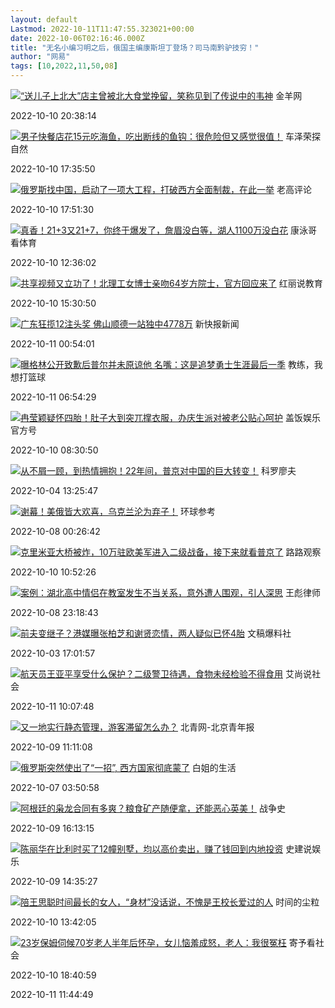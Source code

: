 ```yaml
---
layout: default
Lastmod: 2022-10-11T11:47:55.323021+00:00
date: 2022-10-06T02:16:46.000Z
title: "无名小编习明之后，俄国主编康斯坦丁登场？司马南黔驴技穷！"
author: "网易"
tags: [10,2022,11,50,08]
---
```


 [![“送儿子上北大”店主曾被北大食堂挽留，笑称见到了传说中的韦神](https://images.weserv.nl/?url=https%3A//nimg.ws.126.net/%3Furl%3Dhttp%3A//bjnewsrec-cv.ws.126.net/big3103c48a182j00rjjdvg0014c000hs00bvg.jpg%26thumbnail%3D140y88%26quality%3D90%26type%3Djpg)](https://www.163.com/dy/article/HJBIQM5D0514R9OM.html?f=post1603_tab_news) 金羊网

2022-10-10 20:38:14

 [![男子快餐店花15元吃海鱼，吃出断线的鱼钩：很危险但又感觉很值！](https://images.weserv.nl/?url=https%3A//nimg.ws.126.net/%3Furl%3Dhttp%3A//dingyue.ws.126.net/2022/1010/f0bb81b1j00rjj6nm001pc000o000dim.jpg%26thumbnail%3D140y88%26quality%3D90%26type%3Djpg)](https://www.163.com/dy/article/HJB8CL7M0553I15I.html?f=post1603_tab_news) 车泽荣探自然

2022-10-10 17:35:50

 [![俄罗斯找中国，启动了一项大工程，打破西方全面制裁，在此一举](https://images.weserv.nl/?url=https%3A//nimg.ws.126.net/%3Furl%3Dhttp%3A//dingyue.ws.126.net/2022/1010/a6e8534aj00rjj6rk000zc000hs00bvm.jpg%26thumbnail%3D140y88%26quality%3D90%26type%3Djpg)](https://www.163.com/dy/article/HJB8HCL10552NLEX.html?f=post1603_tab_news) 老高评论

2022-10-10 17:51:30

 [![真香！21+3又21+7，你终于爆发了，詹眉没白等，湖人1100万没白花](https://images.weserv.nl/?url=https%3A//nimg.ws.126.net/%3Furl%3Dhttp%3A//bjnewsrec-cv.ws.126.net/big776cf77ddfbj00rjishe00clc000ht00bpm.jpg%26thumbnail%3D140y88%26quality%3D90%26type%3Djpg)](https://www.163.com/dy/article/HJAMQBSH05492KBD.html?f=post1603_tab_news) 康泳哥看体育

2022-10-10 12:36:02

 [![共享视频又立功了！北理工女博士亲吻64岁方院士，官方回应来了](https://images.weserv.nl/?url=https%3A//nimg.ws.126.net/%3Furl%3Dhttp%3A//dingyue.ws.126.net/2022/1010/cd3219b5j00rjj06o003ic000zm00o8m.jpg%26thumbnail%3D140y88%26quality%3D90%26type%3Djpg)](https://www.163.com/dy/article/HJB0BQP30536RJH3.html?f=post1603_tab_news) 红丽说教育

2022-10-10 15:30:50

 [![广东狂揽12注头奖 佛山顺德一站独中4778万](https://images.weserv.nl/?url=https%3A//nimg.ws.126.net/%3Furl%3Dhttp%3A//bjnewsrec-cv.ws.126.net/little8830e6fad41j00rjjpsf0015c000hs00e8g.jpg%26thumbnail%3D140y88%26quality%3D90%26type%3Djpg)](https://www.163.com/dy/article/HJC1F1L70534AAOK.html?f=post1603_tab_news) 新快报新闻

2022-10-11 00:54:01

 [![曝格林公开致歉后普尔并未原谅他 名嘴：这是追梦勇士生涯最后一季](https://images.weserv.nl/?url=https%3A//nimg.ws.126.net/%3Furl%3Dhttp%3A//bjnewsrec-cv.ws.126.net/big544416d057aj00rjk7mo00hcc000lc00c0g.jpg%26thumbnail%3D140y88%26quality%3D90%26type%3Djpg)](https://www.163.com/dy/article/HJCM32C40549OYII.html?f=post1603_tab_news) 教练，我想打篮球

2022-10-11 06:54:29

 [![冉莹颖疑怀四胎！肚子大到突兀撑衣服，办庆生派对被老公贴心呵护](https://images.weserv.nl/?url=https%3A//nimg.ws.126.net/%3Furl%3Dhttp%3A//dingyue.ws.126.net/2022/1010/29fc18dbj00rjihe50019d000hs00dcp.jpg%26thumbnail%3D140y88%26quality%3D90%26type%3Djpg)](https://www.163.com/dy/article/HJA96M5Q0517AET9.html?f=post1603_tab_news) 盖饭娱乐官方号

2022-10-10 08:30:50

 [![从不屑一顾，到热情拥抱！22年间，普京对中国的巨大转变！](https://images.weserv.nl/?url=https%3A//nimg.ws.126.net/%3Furl%3Dhttp%3A//dingyue.ws.126.net/2022/1004/9a294da4j00rj7n4u010qd000v900jcp.jpg%26thumbnail%3D140y88%26quality%3D90%26type%3Djpg)](https://www.163.com/dy/article/HIR5OT61051597ER.html?f=post1603_tab_news) 科罗廖夫

2022-10-04 13:25:47

 [![谢幕！美俄皆大欢喜，乌克兰沦为弃子！](https://images.weserv.nl/?url=https%3A//nimg.ws.126.net/%3Furl%3Dhttp%3A//dingyue.ws.126.net/2022/1008/96f39741j00rje5kb001fc000qo00i0m.jpg%26thumbnail%3D140y88%26quality%3D90%26type%3Djpg)](https://www.163.com/dy/article/HJ48IFE70552FDOB.html?f=post1603_tab_news) 环球参考

2022-10-08 00:26:42

 [![克里米亚大桥被炸，10万驻欧美军进入二级战备，接下来就看普京了](https://images.weserv.nl/?url=https%3A//nimg.ws.126.net/%3Furl%3Dhttp%3A//bjnewsrec-cv.ws.126.net/big1570fe93fc8j00rjin190030c000jx00a0m.jpg%26thumbnail%3D140y88%26quality%3D90%26type%3Djpg)](https://www.163.com/dy/article/HJAG40K00553953W.html?f=post1603_tab_news) 路路观察

2022-10-10 10:52:26

 [![案例：湖北高中情侣在教室发生不当关系，意外遭人围观，引人深思](https://images.weserv.nl/?url=https%3A//nimg.ws.126.net/%3Furl%3Dhttp%3A//bjnewsrec-cv.ws.126.net/little43564c81519j00rjfw3100cpc000dw00fkm.jpg%26thumbnail%3D140y88%26quality%3D90%26type%3Djpg)](https://www.163.com/dy/article/HJ6LOE0H0553IVV4.html?f=post1603_tab_news) 王彪律师

2022-10-08 23:18:43

 [![前夫变继子？港媒曝张柏芝和谢贤恋情，两人疑似已怀4胎](https://images.weserv.nl/?url=https%3A//nimg.ws.126.net/%3Furl%3Dhttp%3A//dingyue.ws.126.net/2022/1002/1395b8f6j00rj45nn000zd000n400dbp.jpg%26thumbnail%3D140y88%26quality%3D90%26type%3Djpg)](https://www.163.com/dy/article/HIMBNOQ00553E1FX.html?f=post1603_tab_news) 文稿爆料社

2022-10-03 17:01:57

 [![航天员王亚平享受什么保护？二级警卫待遇，食物未经检验不得食用](https://images.weserv.nl/?url=https%3A//nimg.ws.126.net/%3Furl%3Dhttp%3A//bjnewsrec-cv.ws.126.net/big73341bdb10cj00rjkgkv0018d000hs00anp.jpg%26thumbnail%3D140y88%26quality%3D90%26type%3Djpg)](https://www.163.com/dy/article/HJD14V6C0553E0DF.html?f=post1603_tab_news) 艾尚说社会

2022-10-11 10:07:48

 [![又一地实行静态管理，游客滞留怎么办？](https://images.weserv.nl/?url=https%3A//nimg.ws.126.net/%3Furl%3Dhttp%3A//bjnewsrec-cv.ws.126.net/big11902e706b8j00rjgt390017c000hs00bug.jpg%26thumbnail%3D140y88%26quality%3D90%26type%3Djpg)](https://www.163.com/dy/article/HJ7VVI4I0514R9KQ.html?f=post1603_tab_news) 北青网-北京青年报

2022-10-09 11:11:08

 [![俄罗斯突然使出了“一招”, 西方国家彻底蒙了](https://images.weserv.nl/?url=https%3A//nimg.ws.126.net/%3Furl%3Dhttp%3A//bjnewsrec-cv.ws.126.net/little382H0Mmb5rrh5eZqXfIcHipyssWRgNZyg1a2o6vDhM2HngNN1665072917341.jpg%26thumbnail%3D140y88%26quality%3D90%26type%3Djpg)](https://www.163.com/dy/article/HJ2203UR0552ZFGP.html?f=post1603_tab_news) 白姐的生活

2022-10-07 03:50:58

 [![阿根廷的枭龙合同有多爽？粮食矿产随便拿，还能恶心英美！](https://images.weserv.nl/?url=https%3A//nimg.ws.126.net/%3Furl%3Dhttp%3A//dingyue.ws.126.net/2022/1009/950b7fd8j00rjh7yq0038c000zk00nqm.jpg%26thumbnail%3D140y88%26quality%3D90%26type%3Djpg)](https://www.163.com/dy/article/HJ8H015J05238V2G.html?f=post1603_tab_news) 战争史

2022-10-09 16:13:15

 [![陈丽华在比利时买了12幢别墅，均以高价卖出，赚了钱回到内地投资](https://images.weserv.nl/?url=https%3A//nimg.ws.126.net/%3Furl%3Dhttp%3A//dingyue.ws.126.net/2022/1009/3a3e5735j00rjg0jm0013d000dc0084p.jpg%26thumbnail%3D140y88%26quality%3D90%26type%3Djpg)](https://www.163.com/dy/article/HJ6R70VQ0552ZF85.html?f=post1603_tab_news) 史建说娱乐

2022-10-09 14:35:27

 [![陪王思聪时间最长的女人，“身材”没话说，不愧是王校长爱过的人](https://images.weserv.nl/?url=https%3A//nimg.ws.126.net/%3Furl%3Dhttp%3A//bjnewsrec-cv.ws.126.net/big318d3419f8ej00rjivtt0019d000pe00iep.jpg%26thumbnail%3D140y88%26quality%3D90%26type%3Djpg)](https://www.163.com/dy/article/HJAR0J0R05532MQD.html?f=post1603_tab_news) 时间的尘粒

2022-10-10 13:42:05

 [![23岁保姆伺候70岁老人半年后怀孕，女儿恼羞成怒，老人：我很冤枉](https://images.weserv.nl/?url=https%3A//nimg.ws.126.net/%3Furl%3Dhttp%3A//bjnewsrec-cv.ws.126.net/big413b89aff7ej00rjj9nz000nd000hs00azp.jpg%26thumbnail%3D140y88%26quality%3D90%26type%3Djpg)](https://www.163.com/dy/article/HJBC3T9E0553E0DM.html?f=post1603_tab_news) 寄予看社会

2022-10-10 18:40:59

2022-10-11 11:44:49

